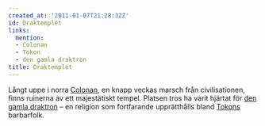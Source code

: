 ```yaml
---
created_at: '2011-01-07T21:28:32Z'
id: Draktemplet
links:
  mention:
  - Colonan
  - Tokon
  - den gamla draktron
title: Draktemplet
---
```


Långt uppe i norra [Colonan], en knapp veckas marsch från civilisationen, finns ruinerna av ett
majestätiskt tempel. Platsen tros ha varit hjärtat för [den gamla draktron] – en religion som
fortfarande upprätthålls bland [Tokons] barbarfolk.

  [Colonan]: Colonan
  [den gamla draktron]: den_gamla_draktron
  [Tokons]: Tokon